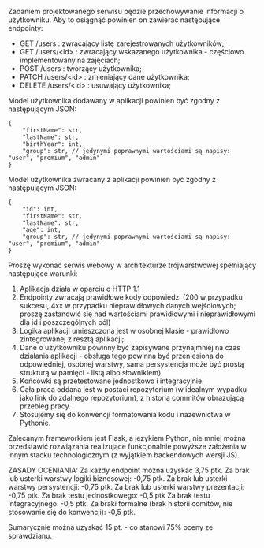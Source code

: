 Zadaniem projektowanego serwisu będzie przechowywanie informacji o użytkowniku. Aby to osiągnąć powinien on zawierać następujące endpointy:

- GET /users : zwracający listę zarejestrowanych użytkowników;
- GET /users/\<id\> : zwracający wskazanego użytkownika - częściowo implementowany na zajęciach;
- POST /users : tworzący użytkownika;
- PATCH /users/\<id\> : zmieniający dane użytkownika;
- DELETE /users/\<id\> : usuwający użytkownika;

Model użytkownika dodawany w aplikacji powinien być zgodny z następującym JSON:
```
{
    "firstName": str,
    "lastName": str,
    "birthYear": int,
    "group": str, // jedynymi poprawnymi wartościami są napisy: "user", "premium", "admin"
}
```

Model użytkownika zwracany z aplikacji powinien być zgodny z następującym JSON:
```
{
    "id": int,
    "firstName": str,
    "lastName": str,
    "age": int,
    "group": str, // jedynymi poprawnymi wartościami są napisy: "user", "premium", "admin"
}
```

Proszę wykonać serwis webowy w architekturze trójwarstwowej spełniający następujące warunki:

1. Aplikacja działa w oparciu o HTTP 1.1
2. Endpointy zwracają prawidłowe kody odpowiedzi (200 w przypadku sukcesu, 4xx w przypadku nieprawidłowych danych wejściowych; proszę zastanowić się nad wartościami prawidłowymi i nieprawidłowymi dla id i poszczególnych pól)
3. Logika aplikacji umieszczona jest w osobnej klasie - prawidłowo zintegrowanej z resztą aplikacji;
4. Dane o użytkowniku powinny być zapisywane przynajmniej na czas działania aplikacji - obsługa tego powinna być przeniesiona do odpowiedniej, osobnej warstwy, sama persystencja może być prostą strukturą w pamięci - listą albo słownikiem)
5. Końcówki są przetestowane jednostkowo i integracyjnie.
6. Cała praca oddana jest w postaci repozytorium (w idealnym wypadku jako link do zdalnego repozytorium), z historią commitów obrazującą przebieg pracy.
7. Stosujemy się do konwencji formatowania kodu i nazewnictwa w Pythonie.

Zalecanym frameworkiem jest Flask, a językiem Python, nie mniej można przedstawić rozwiązania realizujące funkcjonalnie powyższe założenia w innym stacku technologicznym (z wyjątkiem backendowych wersji JS).

ZASADY OCENIANIA:
Za każdy endpoint można uzyskać 3,75 ptk.
Za brak lub usterki warstwy logiki biznesowej: -0,75 ptk.
Za brak lub usterki warstwy persystencji: -0,75 ptk.
Za brak lub usterki warstwy prezentacji: -0,75 ptk.
Za brak testu jednostkowego: -0,5 ptk
Za brak testu integracyjnego: -0,5 ptk.
Za braki formalne (brak historii comitów, nie stosowanie się do konwencji): -0,5 ptk.

Sumarycznie można uzyskać 15 pt. - co stanowi 75% oceny ze sprawdzianu.
